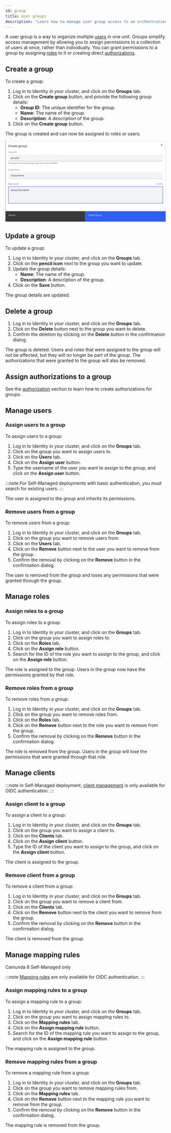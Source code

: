 ```yaml
---
id: group
title: User groups
description: "Learn how to manage user group access to an orchestration cluster."
---
```


A user group is a way to organize multiple [users](user.md) in one unit. Groups simplify access management by allowing you to assign permissions to a collection of users at once, rather than individually. You can grant permissions to a group by assigning [roles](role.md) to it or creating direct [authorizations](authorization.md).

## Create a group

To create a group:

1. Log in to Identity in your cluster, and click on the **Groups** tab.
2. Click on the **Create group** button, and provide the following group details:
   - **Group ID**: The unique identifier for the group.
   - **Name**: The name of the group.
   - **Description**: A description of the group.
3. Click on the **Create group** button.

The group is created and can now be assigned to roles or users.

![identity-create-group-tab](./img/create-group-tab.png)

## Update a group

To update a group:

1. Log in to Identity in your cluster, and click on the **Groups** tab.
2. Click on the **pencil icon** next to the group you want to update.
3. Update the group details:
   - **Name**: The name of the group.
   - **Description**: A description of the group.
4. Click on the **Save** button.

The group details are updated.

## Delete a group

1. Log in to Identity in your cluster, and click on the **Groups** tab.
2. Click on the **Delete** button next to the group you want to delete.
3. Confirm the deletion by clicking on the **Delete** button in the confirmation dialog.

The group is deleted. Users and roles that were assigned to the group will not be affected, but they will no longer be part of the group. The authorizations that were granted to the group will also be removed.

## Assign authorizations to a group

See the [authorization](./authorization.md) section to learn how to create authorizations for groups.

## Manage users

### Assign users to a group

To assign users to a group:

1. Log in to Identity in your cluster, and click on the **Groups** tab.
2. Click on the group you want to assign users to.
3. Click on the **Users** tab.
4. Click on the **Assign user** button.
5. Type the username of the user you want to assign to the group, and click on the **Assign user** button.

:::note
For Self-Managed deployments with basic authentication, you must search for existing users.
:::

The user is assigned to the group and inherits its permissions.

### Remove users from a group

To remove users from a group:

1. Log in to Identity in your cluster, and click on the **Groups** tab.
2. Click on the group you want to remove users from.
3. Click on the **Users** tab.
4. Click on the **Remove** button next to the user you want to remove from the group.
5. Confirm the removal by clicking on the **Remove** button in the confirmation dialog.

The user is removed from the group and loses any permissions that were granted through the group.

## Manage roles

### Assign roles to a group

To assign roles to a group:

1. Log in to Identity in your cluster, and click on the **Groups** tab.
2. Click on the group you want to assign roles to.
3. Click on the **Roles** tab.
4. Click on the **Assign role** button.
5. Search for the ID of the role you want to assign to the group, and click on the **Assign role** button.

The role is assigned to the group. Users in the group now have the permissions granted by that role.

### Remove roles from a group

To remove roles from a group:

1. Log in to Identity in your cluster, and click on the **Groups** tab.
2. Click on the group you want to remove roles from.
3. Click on the **Roles** tab.
4. Click on the **Remove** button next to the role you want to remove from the group.
5. Confirm the removal by clicking on the **Remove** button in the confirmation dialog.

The role is removed from the group. Users in the group will lose the permissions that were granted through that role.

## Manage clients

:::note
In Self-Managed deployment, [client management](client.md) is only available for OIDC authentication.
:::

### Assign client to a group

To assign a client to a group:

1. Log in to Identity in your cluster, and click on the **Groups** tab.
2. Click on the group you want to assign a client to.
3. Click on the **Clients** tab.
4. Click on the **Assign client** button.
5. Type the ID of the client you want to assign to the group, and click on the **Assign client** button.

The client is assigned to the group.

### Remove client from a group

To remove a client from a group:

1. Log in to Identity in your cluster, and click on the **Groups** tab.
2. Click on the group you want to remove a client from.
3. Click on the **Clients** tab.
4. Click on the **Remove** button next to the client you want to remove from the group.
5. Confirm the removal by clicking on the **Remove** button in the confirmation dialog.

The client is removed from the group.

## Manage mapping rules

<span class="badge badge--platform">Camunda 8 Self-Managed only</span>

:::note
[Mapping rules](/self-managed/concepts/mapping-rules.md) are only available for OIDC authentication.
:::

### Assign mapping rules to a group

To assign a mapping rule to a group:

1. Log in to Identity in your cluster, and click on the **Groups** tab.
2. Click on the group you want to assign mapping rules to.
3. Click on the **Mapping rules** tab.
4. Click on the **Assign mapping rule** button.
5. Search for the ID of the mapping rule you want to assign to the group, and click on the **Assign mapping rule** button.

The mapping rule is assigned to the group.

### Remove mapping rules from a group

To remove a mapping rule from a group:

1. Log in to Identity in your cluster, and click on the **Groups** tab.
2. Click on the group you want to remove mapping rules from.
3. Click on the **Mapping rules** tab.
4. Click on the **Remove** button next to the mapping rule you want to remove from the group.
5. Confirm the removal by clicking on the **Remove** button in the confirmation dialog.

The mapping rule is removed from the group.
